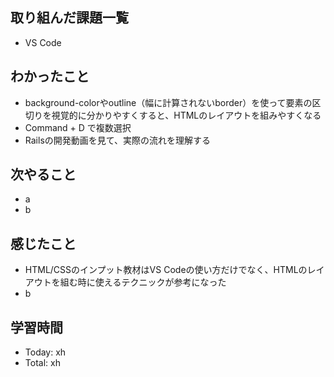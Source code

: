 ## 取り組んだ課題一覧
- VS Code
## わかったこと
- background-colorやoutline（幅に計算されないborder）を使って要素の区切りを視覚的に分かりやすくすると、HTMLのレイアウトを組みやすくなる
- Command + D で複数選択
- Railsの開発動画を見て、実際の流れを理解する
## 次やること
- a
- b
## 感じたこと
- HTML/CSSのインプット教材はVS Codeの使い方だけでなく、HTMLのレイアウトを組む時に使えるテクニックが参考になった
- b
## 学習時間
- Today: xh
- Total: xh
